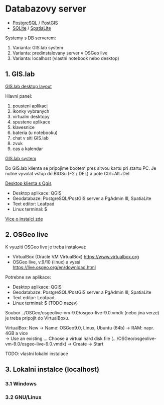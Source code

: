 # Databazovy server 
* [PostgreSQL](https://www.postgresql.org/) / [PostGIS](https://postgis.net/) 
* [SQLite](https://www.sqlite.org/index.html) / [SpatiaLite](https://www.gaia-gis.it/fossil/libspatialite/index)

Systemy s DB serverem: 
1. Varianta: GIS.lab system
2. Varianta: predinstalovany server v OSGeo live
3. Varianta: localhost (vlastni notebook nebo desktop)


## 1. GIS.lab
[GIS.lab desktop layout](https://gislab.readthedocs.io/en/latest/_images/client-layout.png)

Hlavni panel:
1. pousteni aplikaci 
2. ikonky vybranych 
3. virtualni desktopy
4. spustene aplikace
5. klavesnice 
6. bateria (u notebooku)
7. chat v siti GIS.lab
8. zvuk 
9. cas a kalendar

[GIS.lab system](https://gislab.readthedocs.io/en/latest/client-layout/index.html)

Do GIS.lab klienta se pripojime bootem pres sitvou kartu pri startu PC. 
Je nutne vyvolat vstup do BIOSu (F2 / DEL) a pote Ctrl+Alt+Del 

[Desktop klienta s Qgis](https://gislab.readthedocs.io/en/latest/_images/client-layout-qgis.png) 

- Desktop aplikace: QGIS
- Geodatabaze: PostgreSQL/PostGIS server a PgAdmin III, SpatiaLite
- Text editor: Leafpad
- Linux terminal: $  

[Vice o instalci zde](https://gislab.readthedocs.io/en/latest/client-layout/index.html)


## 2. OSGeo live
K vyuziti OSGeo live je treba instalovat: 
* VirtualBox (Oracle VM VirtualBox) https://www.virtualbox.org 
* OSGeo live, v.9/10 (linux) a vyssi https://live.osgeo.org/en/download.html

Potrebne sw aplikace: 
- Desktop aplikace: QGIS
- Geodatabaze: PostgreSQL/PostGIS server a PgAdmin III, SpatiaLite
- Text editor: Leafpad
- Linux terminal: $  (TODO nazev)

Soubor ../OSGeo/osgeolive-vm-9.0/osgeo-live-9.0.vmdk (nebo jina verze) je treba pripojit do VirtualBoxu.  

VirtualBox: New -> Name: OSGeo9.0, Linux, Ubuntu (64b) -> RAM: napr. 4GB a vice  
-> Use an existing …  Choose a virtual hard disk file (.. /OSGeo/osgeolive-vm-9.0/osgeo-live-9.0.vmdk)
-> Create -> Start


TODO: vlastni lokalni instalace
## 3. Lokalni instalce (localhost) 

### 3.1 Windows 

### 3.2 GNU/Linux 

